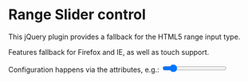 Range Slider control
====================

This jQuery plugin provides a fallback for the HTML5 range input type.

Features fallback for Firefox and IE, as well as touch support.

Configuration happens via the attributes, e.g.:
<input type="range" min="10" max="50" step="5" value="15" />